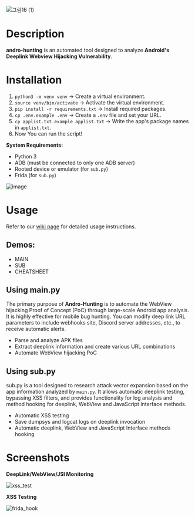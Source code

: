 
![그림16 (1)](https://github.com/user-attachments/assets/dd7cc69c-8cbb-4ca4-adb3-7e9d7ab17606)

# Description
**andro-hunting** is an automated tool designed to analyze **Android's Deeplink Webview Hijacking Vulnerability**.

# Installation
1. `python3 -m venv venv` -> Create a virtual environment.
2. `source venv/bin/activate` -> Activate the virtual environment.
3. `pip install -r requirements.txt` -> Install required packages.
4. `cp .env.example .env` -> Create a `.env` file and set your URL.
5. `cp applist.txt.example applist.txt` -> Write the app's package names in `applist.txt`.
6. Now You can run the script!

**System Requirements:**
- Python 3
- ADB (must be connected to only one ADB server)
- Rooted device or emulator (for `sub.py`)
- Frida (for `sub.py`)


![image](https://github.com/user-attachments/assets/af572d40-fbe1-4e44-962a-9a37822bbf89)

# Usage
Refer to our [wiki page](https://github.com/WHS-Andromeda/andro_hunting.wiki.git) for detailed usage instructions.

## Demos:
- MAIN
- SUB
- CHEATSHEET

## Using main.py
The primary purpose of **Andro-Hunting** is to automate the WebView hijacking Proof of Concept (PoC) through large-scale Android app analysis. It is highly effective for mobile bug hunting. You can modify deep link URL parameters to include webhooks site, Discord server addresses, etc., to receive automatic alerts.

- Parse and analyze APK files
- Extract deeplink information and create various URL combinations
- Automate WebView hijacking PoC

## Using sub.py
sub.py is a tool designed to research attack vector expansion based on the app information analyzed by `main.py`. It allows automatic deeplink testing, bypassing XSS filters, and provides functionality for log analysis and method hooking for deeplink, WebView and JavaScript Interface methods.

- Automatic XSS testing
- Save dumpsys and logcat logs on deeplink invocation
- Automatic deeplink, WebView and JavaScript Interface methods hooking

# Screenshots

**DeepLink/WebView/JSI Monitoring**
  
![xss_test](https://github.com/user-attachments/assets/de6172d0-6b79-4903-9625-24cb16845394)

 **XSS Testing**
  
![frida_hook](https://github.com/user-attachments/assets/928d95d8-38ba-44c8-8c73-4e536a731483)


